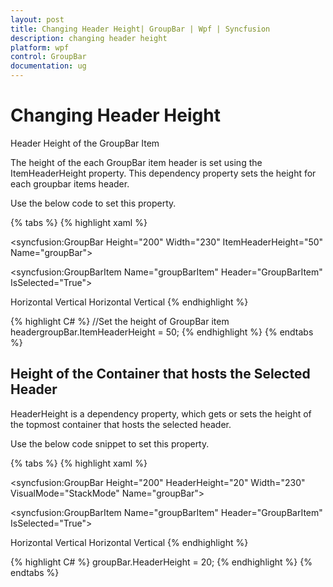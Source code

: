 ```yaml
---
layout: post
title: Changing Header Height| GroupBar | Wpf | Syncfusion
description: changing header height
platform: wpf
control: GroupBar
documentation: ug
---
```


# Changing Header Height

Header Height of the GroupBar Item

The height of the each GroupBar item header is set using the ItemHeaderHeight property. This dependency property sets the height for each groupbar items header.

Use the below code to set this property.


{% tabs %}
{% highlight xaml %}
 <!-- Adding GroupBar -->
 <syncfusion:GroupBar Height="200" Width="230" ItemHeaderHeight="50" Name="groupBar"> 
 <!-- Adding GroupBarItem --> 
 <syncfusion:GroupBarItem Name="groupBarItem" Header="GroupBarItem" IsSelected="True">  
 <!-- Adding content for GroupBar item using panel -->  
 <StackPanel Orientation="Vertical">   
 <TextBlock Text="GroupBar Orientation" Margin="4,4,2,2"/>   
 <RadioButton IsChecked="True" Margin="4,2,2,2">Horizontal</RadioButton>  
 <RadioButton Margin="4,2,2,2">Vertical</RadioButton>   
 <TextBlock Text="GroupView Orientation" Margin="4,4,2,2"/>   
 <RadioButton Margin="4,2,2,2">Horizontal</RadioButton>    
 <RadioButton IsChecked="True" Margin="4,2,2,2">Vertical</RadioButton>
 </StackPanel>  </syncfusion:GroupBarItem>  <!-- Adding GroupBarItem -->  
 <syncfusion:GroupBarItem Name="groupBarItem1" HeaderImageSource="Label.gif" Header="General"> 
 <!-- Adding content for GroupBar item using GroupView -->    
 <syncfusion:GroupView Name="groupView" IsListViewMode="True">  
 <syncfusion:GroupViewItem Text="List View"/>     
 <syncfusion:GroupViewItem Text="Show ContextMenu"/>    
 <syncfusion:GroupViewItem Text="Show ToolTip"/>    
 </syncfusion:GroupView>  
 </syncfusion:GroupBarItem>
 </syncfusion:GroupBar> 
 {% endhighlight %} 

{% highlight C# %}
 //Set the height of GroupBar item headergroupBar.ItemHeaderHeight = 50;
 {% endhighlight %} 
{% endtabs %}




## Height of the Container that hosts the Selected Header 

HeaderHeight is a dependency property, which gets or sets the height of the topmost container that hosts the selected header.

Use the below code snippet to set this property.


{% tabs %}
{% highlight xaml %} 
<!-- Adding GroupBar -->
<syncfusion:GroupBar Height="200" HeaderHeight="20" Width="230" VisualMode="StackMode" Name="groupBar">
  <!-- Adding GroupBarItem -->  
  <syncfusion:GroupBarItem Name="groupBarItem" Header="GroupBarItem" IsSelected="True">    
  <!-- Adding content for GroupBar item using panel -->   
  <StackPanel Orientation="Vertical">     
  <TextBlock Text="GroupBar Orientation" Margin="4,4,2,2"/>   
  <RadioButton IsChecked="True" Margin="4,2,2,2">Horizontal</RadioButton>   
  <RadioButton Margin="4,2,2,2">Vertical</RadioButton>      
  <TextBlock Text="GroupView Orientation" Margin="4,4,2,2"/>    
  <RadioButton Margin="4,2,2,2">Horizontal</RadioButton>     
  <RadioButton IsChecked="True" Margin="4,2,2,2">Vertical</RadioButton>    
  </StackPanel>  </syncfusion:GroupBarItem>  
  <!-- Adding GroupBarItem -->  
  <syncfusion:GroupBarItem Name="groupBarItem1" HeaderImageSource="Label.gif" Header="General">  
  <!-- Adding content for GroupBar item using GroupView --> 
  <syncfusion:GroupView Name="groupView" IsListViewMode="True">    
  <syncfusion:GroupViewItem Text="List View"/>     
  <syncfusion:GroupViewItem Text="Show ContextMenu"/>   
  <syncfusion:GroupViewItem Text="Show ToolTip"/>   
  </syncfusion:GroupView>  
  </syncfusion:GroupBarItem>
  </syncfusion:GroupBar> 
  {% endhighlight %} 

{% highlight C# %} 
groupBar.HeaderHeight = 20; 
{% endhighlight %} 
{% endtabs %}

